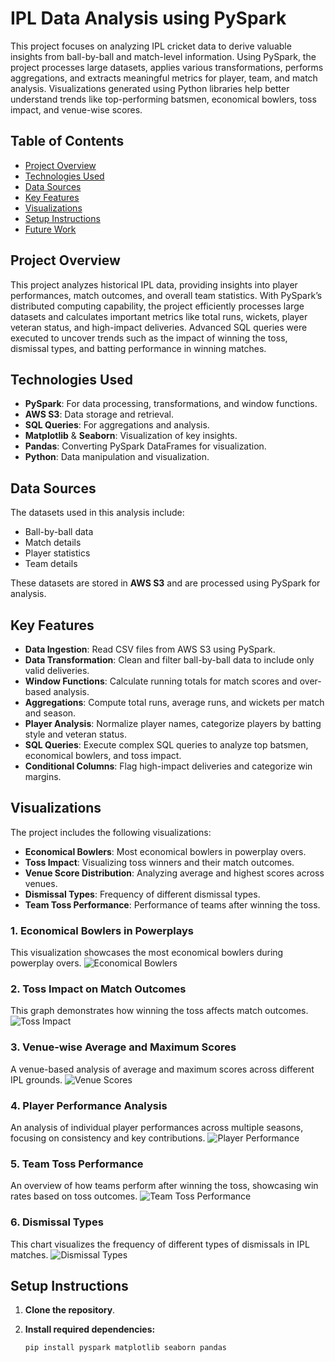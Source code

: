 # IPL Data Analysis using PySpark

This project focuses on analyzing IPL cricket data to derive valuable insights from ball-by-ball and match-level information. Using PySpark, the project processes large datasets, applies various transformations, performs aggregations, and extracts meaningful metrics for player, team, and match analysis. Visualizations generated using Python libraries help better understand trends like top-performing batsmen, economical bowlers, toss impact, and venue-wise scores.

## Table of Contents
- [Project Overview](#project-overview)
- [Technologies Used](#technologies-used)
- [Data Sources](#data-sources)
- [Key Features](#key-features)
- [Visualizations](#visualizations)
- [Setup Instructions](#setup-instructions)
- [Future Work](#future-work)

## Project Overview
This project analyzes historical IPL data, providing insights into player performances, match outcomes, and overall team statistics. With PySpark’s distributed computing capability, the project efficiently processes large datasets and calculates important metrics like total runs, wickets, player veteran status, and high-impact deliveries. Advanced SQL queries were executed to uncover trends such as the impact of winning the toss, dismissal types, and batting performance in winning matches.

## Technologies Used
- **PySpark**: For data processing, transformations, and window functions.
- **AWS S3**: Data storage and retrieval.
- **SQL Queries**: For aggregations and analysis.
- **Matplotlib** & **Seaborn**: Visualization of key insights.
- **Pandas**: Converting PySpark DataFrames for visualization.
- **Python**: Data manipulation and visualization.

## Data Sources
The datasets used in this analysis include:
- Ball-by-ball data
- Match details
- Player statistics
- Team details

These datasets are stored in **AWS S3** and are processed using PySpark for analysis.

## Key Features
- **Data Ingestion**: Read CSV files from AWS S3 using PySpark.
- **Data Transformation**: Clean and filter ball-by-ball data to include only valid deliveries.
- **Window Functions**: Calculate running totals for match scores and over-based analysis.
- **Aggregations**: Compute total runs, average runs, and wickets per match and season.
- **Player Analysis**: Normalize player names, categorize players by batting style and veteran status.
- **SQL Queries**: Execute complex SQL queries to analyze top batsmen, economical bowlers, and toss impact.
- **Conditional Columns**: Flag high-impact deliveries and categorize win margins.

## Visualizations
The project includes the following visualizations:
- **Economical Bowlers**: Most economical bowlers in powerplay overs.
- **Toss Impact**: Visualizing toss winners and their match outcomes.
- **Venue Score Distribution**: Analyzing average and highest scores across venues.
- **Dismissal Types**: Frequency of different dismissal types.
- **Team Toss Performance**: Performance of teams after winning the toss.

### 1. Economical Bowlers in Powerplays
This visualization showcases the most economical bowlers during powerplay overs.
![Economical Bowlers](images/economical_bowlers.png)

### 2. Toss Impact on Match Outcomes
This graph demonstrates how winning the toss affects match outcomes.
![Toss Impact](images/toss_impact.png)

### 3. Venue-wise Average and Maximum Scores
A venue-based analysis of average and maximum scores across different IPL grounds.
![Venue Scores](images/venue_scores.png)

### 4. Player Performance Analysis
An analysis of individual player performances across multiple seasons, focusing on consistency and key contributions.
![Player Performance](images/average_runs_batsmen.png)

### 5. Team Toss Performance
An overview of how teams perform after winning the toss, showcasing win rates based on toss outcomes.
![Team Toss Performance](images/team_toss_performance.png)

### 6. Dismissal Types
This chart visualizes the frequency of different types of dismissals in IPL matches.
![Dismissal Types](images/dismissal_types.png)

## Setup Instructions
1. **Clone the repository**.

2. **Install required dependencies:**

   ```bash
   pip install pyspark matplotlib seaborn pandas
